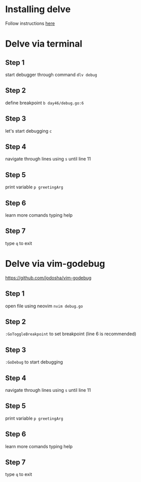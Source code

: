 # Installing delve

Follow instructions [here](https://github.com/derekparker/delve/tree/master/Documentation/installation)

# Delve via terminal

## Step 1

start debugger through command `dlv debug`

## Step 2

define breakpoint `b day46/debug.go:6`

## Step 3

let's start debugging `c`

## Step 4

navigate through lines using `s` until line 11

## Step 5

print variable `p greetingArg`

## Step 6

learn more comands typing help

## Step 7

type `q` to exit


# Delve via vim-godebug

https://github.com/jodosha/vim-godebug

## Step 1

open file using neovim `nvim debug.go`

## Step 2

`:GoToggleBreakpoint` to set breakpoint (line 6 is recommended)

## Step 3

`:GoDebug` to start debugging


## Step 4

navigate through lines using `s` until line 11

## Step 5

print variable `p greetingArg`

## Step 6

learn more comands typing help

## Step 7

type `q` to exit
